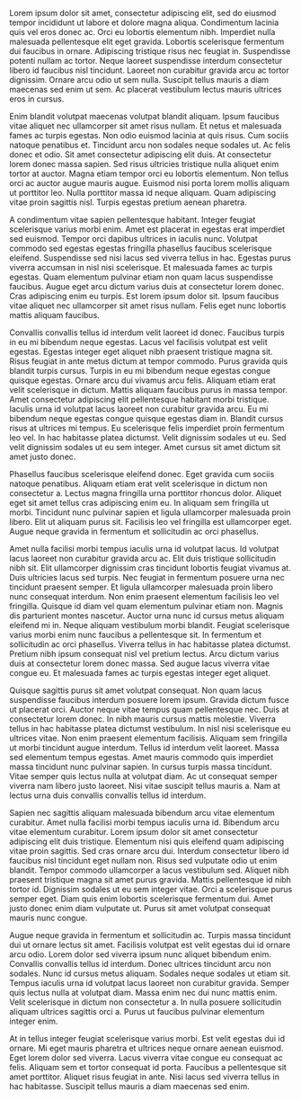 Lorem ipsum dolor sit amet, consectetur adipiscing elit, sed do eiusmod tempor incididunt ut labore et dolore magna aliqua. Condimentum lacinia quis vel eros donec ac. Orci eu lobortis elementum nibh. Imperdiet nulla malesuada pellentesque elit eget gravida. Lobortis scelerisque fermentum dui faucibus in ornare. Adipiscing tristique risus nec feugiat in. Suspendisse potenti nullam ac tortor. Neque laoreet suspendisse interdum consectetur libero id faucibus nisl tincidunt. Laoreet non curabitur gravida arcu ac tortor dignissim. Ornare arcu odio ut sem nulla. Suscipit tellus mauris a diam maecenas sed enim ut sem. Ac placerat vestibulum lectus mauris ultrices eros in cursus.

Enim blandit volutpat maecenas volutpat blandit aliquam. Ipsum faucibus vitae aliquet nec ullamcorper sit amet risus nullam. Et netus et malesuada fames ac turpis egestas. Non odio euismod lacinia at quis risus. Cum sociis natoque penatibus et. Tincidunt arcu non sodales neque sodales ut. Ac felis donec et odio. Sit amet consectetur adipiscing elit duis. At consectetur lorem donec massa sapien. Sed risus ultricies tristique nulla aliquet enim tortor at auctor. Magna etiam tempor orci eu lobortis elementum. Non tellus orci ac auctor augue mauris augue. Euismod nisi porta lorem mollis aliquam ut porttitor leo. Nulla porttitor massa id neque aliquam. Quam adipiscing vitae proin sagittis nisl. Turpis egestas pretium aenean pharetra.

A condimentum vitae sapien pellentesque habitant. Integer feugiat scelerisque varius morbi enim. Amet est placerat in egestas erat imperdiet sed euismod. Tempor orci dapibus ultrices in iaculis nunc. Volutpat commodo sed egestas egestas fringilla phasellus faucibus scelerisque eleifend. Suspendisse sed nisi lacus sed viverra tellus in hac. Egestas purus viverra accumsan in nisl nisi scelerisque. Et malesuada fames ac turpis egestas. Quam elementum pulvinar etiam non quam lacus suspendisse faucibus. Augue eget arcu dictum varius duis at consectetur lorem donec. Cras adipiscing enim eu turpis. Est lorem ipsum dolor sit. Ipsum faucibus vitae aliquet nec ullamcorper sit amet risus nullam. Felis eget nunc lobortis mattis aliquam faucibus.

Convallis convallis tellus id interdum velit laoreet id donec. Faucibus turpis in eu mi bibendum neque egestas. Lacus vel facilisis volutpat est velit egestas. Egestas integer eget aliquet nibh praesent tristique magna sit. Risus feugiat in ante metus dictum at tempor commodo. Purus gravida quis blandit turpis cursus. Turpis in eu mi bibendum neque egestas congue quisque egestas. Ornare arcu dui vivamus arcu felis. Aliquam etiam erat velit scelerisque in dictum. Mattis aliquam faucibus purus in massa tempor. Amet consectetur adipiscing elit pellentesque habitant morbi tristique. Iaculis urna id volutpat lacus laoreet non curabitur gravida arcu. Eu mi bibendum neque egestas congue quisque egestas diam in. Blandit cursus risus at ultrices mi tempus. Eu scelerisque felis imperdiet proin fermentum leo vel. In hac habitasse platea dictumst. Velit dignissim sodales ut eu. Sed velit dignissim sodales ut eu sem integer. Amet cursus sit amet dictum sit amet justo donec.

Phasellus faucibus scelerisque eleifend donec. Eget gravida cum sociis natoque penatibus. Aliquam etiam erat velit scelerisque in dictum non consectetur a. Lectus magna fringilla urna porttitor rhoncus dolor. Aliquet eget sit amet tellus cras adipiscing enim eu. In aliquam sem fringilla ut morbi. Tincidunt nunc pulvinar sapien et ligula ullamcorper malesuada proin libero. Elit ut aliquam purus sit. Facilisis leo vel fringilla est ullamcorper eget. Augue neque gravida in fermentum et sollicitudin ac orci phasellus.

Amet nulla facilisi morbi tempus iaculis urna id volutpat lacus. Id volutpat lacus laoreet non curabitur gravida arcu ac. Elit duis tristique sollicitudin nibh sit. Elit ullamcorper dignissim cras tincidunt lobortis feugiat vivamus at. Duis ultricies lacus sed turpis. Nec feugiat in fermentum posuere urna nec tincidunt praesent semper. Et ligula ullamcorper malesuada proin libero nunc consequat interdum. Non enim praesent elementum facilisis leo vel fringilla. Quisque id diam vel quam elementum pulvinar etiam non. Magnis dis parturient montes nascetur. Auctor urna nunc id cursus metus aliquam eleifend mi in. Neque aliquam vestibulum morbi blandit. Feugiat scelerisque varius morbi enim nunc faucibus a pellentesque sit. In fermentum et sollicitudin ac orci phasellus. Viverra tellus in hac habitasse platea dictumst. Pretium nibh ipsum consequat nisl vel pretium lectus. Arcu dictum varius duis at consectetur lorem donec massa. Sed augue lacus viverra vitae congue eu. Et malesuada fames ac turpis egestas integer eget aliquet.

Quisque sagittis purus sit amet volutpat consequat. Non quam lacus suspendisse faucibus interdum posuere lorem ipsum. Gravida dictum fusce ut placerat orci. Auctor neque vitae tempus quam pellentesque nec. Duis at consectetur lorem donec. In nibh mauris cursus mattis molestie. Viverra tellus in hac habitasse platea dictumst vestibulum. In nisl nisi scelerisque eu ultrices vitae. Non enim praesent elementum facilisis. Aliquam sem fringilla ut morbi tincidunt augue interdum. Tellus id interdum velit laoreet. Massa sed elementum tempus egestas. Amet mauris commodo quis imperdiet massa tincidunt nunc pulvinar sapien. In cursus turpis massa tincidunt. Vitae semper quis lectus nulla at volutpat diam. Ac ut consequat semper viverra nam libero justo laoreet. Nisi vitae suscipit tellus mauris a. Nam at lectus urna duis convallis convallis tellus id interdum.

Sapien nec sagittis aliquam malesuada bibendum arcu vitae elementum curabitur. Amet nulla facilisi morbi tempus iaculis urna id. Bibendum arcu vitae elementum curabitur. Lorem ipsum dolor sit amet consectetur adipiscing elit duis tristique. Elementum nisi quis eleifend quam adipiscing vitae proin sagittis. Sed cras ornare arcu dui. Interdum consectetur libero id faucibus nisl tincidunt eget nullam non. Risus sed vulputate odio ut enim blandit. Tempor commodo ullamcorper a lacus vestibulum sed. Aliquet nibh praesent tristique magna sit amet purus gravida. Mattis pellentesque id nibh tortor id. Dignissim sodales ut eu sem integer vitae. Orci a scelerisque purus semper eget. Diam quis enim lobortis scelerisque fermentum dui. Amet justo donec enim diam vulputate ut. Purus sit amet volutpat consequat mauris nunc congue.

Augue neque gravida in fermentum et sollicitudin ac. Turpis massa tincidunt dui ut ornare lectus sit amet. Facilisis volutpat est velit egestas dui id ornare arcu odio. Lorem dolor sed viverra ipsum nunc aliquet bibendum enim. Convallis convallis tellus id interdum. Donec ultrices tincidunt arcu non sodales. Nunc id cursus metus aliquam. Sodales neque sodales ut etiam sit. Tempus iaculis urna id volutpat lacus laoreet non curabitur gravida. Semper quis lectus nulla at volutpat diam. Massa enim nec dui nunc mattis enim. Velit scelerisque in dictum non consectetur a. In nulla posuere sollicitudin aliquam ultrices sagittis orci a. Purus ut faucibus pulvinar elementum integer enim.

At in tellus integer feugiat scelerisque varius morbi. Est velit egestas dui id ornare. Mi eget mauris pharetra et ultrices neque ornare aenean euismod. Eget lorem dolor sed viverra. Lacus viverra vitae congue eu consequat ac felis. Aliquam sem et tortor consequat id porta. Faucibus a pellentesque sit amet porttitor. Aliquet risus feugiat in ante. Nisi lacus sed viverra tellus in hac habitasse. Suscipit tellus mauris a diam maecenas sed enim.
